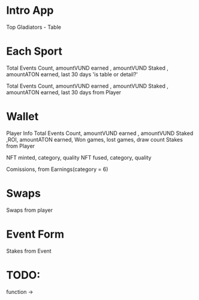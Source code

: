 # Intro App

Top Gladiators - Table

# Each Sport

Total Events Count, amountVUND earned , amountVUND Staked , amountATON earned, last 30 days
'is table or detail?'

Total Events Count, amountVUND earned , amountVUND Staked , amountATON earned, last 30 days from Player

# Wallet

Player Info
Total Events Count, amountVUND earned , amountVUND Staked ,ROI, amountATON earned, Won games, lost games, draw count
Stakes from Player

NFT minted, category, quality
NFT fused, category, quality

Comissions, from Earnings(category = 6)

# Swaps

Swaps from player

# Event Form

Stakes from Event

# TODO:

function ->
